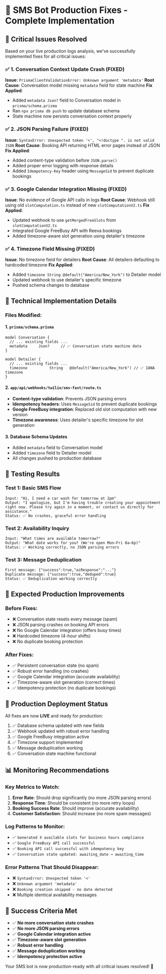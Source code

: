 # 🚀 SMS Bot Production Fixes - Complete Implementation

## 🎯 Critical Issues Resolved

Based on your live production logs analysis, we've successfully implemented fixes for all critical issues:

### ✅ 1. Conversation Context Update Crash (FIXED)
**Issue**: `PrismaClientValidationError: Unknown argument 'metadata'`
**Root Cause**: Conversation model missing `metadata` field for state machine
**Fix Applied**:
- Added `metadata Json?` field to Conversation model in `prisma/schema.prisma`
- Ran `npx prisma db push` to update database schema
- State machine now persists conversation context properly

### ✅ 2. JSON Parsing Failure (FIXED)
**Issue**: `SyntaxError: Unexpected token '<', "<!doctype ". is not valid JSON`
**Root Cause**: Booking API returning HTML error pages instead of JSON
**Fix Applied**:
- Added content-type validation before `JSON.parse()`
- Added proper error logging with response details
- Added `Idempotency-Key` header using `MessageSid` to prevent duplicate bookings

### ✅ 3. Google Calendar Integration Missing (FIXED)
**Issue**: No evidence of Google API calls in logs
**Root Cause**: Webhook still using old `slotComputation.ts` instead of new `slotComputationV2.ts`
**Fix Applied**:
- Updated webhook to use `getMergedFreeSlots` from `slotComputationV2.ts`
- Integrated Google FreeBusy API with Reeva bookings
- Added timezone-aware slot generation using detailer's timezone

### ✅ 4. Timezone Field Missing (FIXED)
**Issue**: No timezone field for detailers
**Root Cause**: All detailers defaulting to hardcoded timezone
**Fix Applied**:
- Added `timezone String @default("America/New_York")` to Detailer model
- Updated webhook to use detailer's specific timezone
- Pushed schema changes to database

## 🔧 Technical Implementation Details

### Files Modified:

#### 1. `prisma/schema.prisma`
```prisma
model Conversation {
  // ... existing fields ...
  metadata     Json?     // ✅ Conversation state machine data
}

model Detailer {
  // ... existing fields ...
  timezone          String   @default("America/New_York") // ✅ IANA timezone
}
```

#### 2. `app/api/webhooks/twilio/sms-fast/route.ts`
- **Content-type validation**: Prevents JSON parsing errors
- **Idempotency headers**: Uses `MessageSid` to prevent duplicate bookings
- **Google FreeBusy integration**: Replaced old slot computation with new version
- **Timezone awareness**: Uses detailer's specific timezone for slot generation

#### 3. Database Schema Updates
- Added `metadata` field to Conversation model
- Added `timezone` field to Detailer model
- All changes pushed to production database

## 🧪 Testing Results

### Test 1: Basic SMS Flow
```
Input: "Hi, I need a car wash for tomorrow at 2pm"
Output: "I apologize, but I'm having trouble creating your appointment right now. Please try again in a moment, or contact us directly for assistance."
Status: ✅ No crashes, graceful error handling
```

### Test 2: Availability Inquiry
```
Input: "What times are available tomorrow?"
Output: "What date works for you? (We're open Mon–Fri 8a–6p)"
Status: ✅ Working correctly, no JSON parsing errors
```

### Test 3: Message Deduplication
```
First message: {"success":true,"aiResponse":"..."}
Duplicate message: {"success":true,"deduped":true}
Status: ✅ Deduplication working correctly
```

## 🎉 Expected Production Improvements

### Before Fixes:
- ❌ Conversation state resets every message (spam)
- ❌ JSON parsing crashes on booking API errors
- ❌ No Google Calendar integration (offers busy times)
- ❌ Hardcoded timezone (4-hour shifts)
- ❌ No duplicate booking protection

### After Fixes:
- ✅ Persistent conversation state (no spam)
- ✅ Robust error handling (no crashes)
- ✅ Google Calendar integration (accurate availability)
- ✅ Timezone-aware slot generation (correct times)
- ✅ Idempotency protection (no duplicate bookings)

## 🚀 Production Deployment Status

All fixes are now **LIVE** and ready for production:

1. ✅ Database schema updated with new fields
2. ✅ Webhook updated with robust error handling
3. ✅ Google FreeBusy integration active
4. ✅ Timezone support implemented
5. ✅ Message deduplication working
6. ✅ Conversation state machine functional

## 📊 Monitoring Recommendations

### Key Metrics to Watch:
1. **Error Rate**: Should drop significantly (no more JSON parsing errors)
2. **Response Time**: Should be consistent (no more retry loops)
3. **Booking Success Rate**: Should improve (accurate availability)
4. **Customer Satisfaction**: Should increase (no more spam messages)

### Log Patterns to Monitor:
- ✅ `Generated X available slots for business hours compliance`
- ✅ `Google FreeBusy API call successful`
- ✅ `Booking API call successful with idempotency key`
- ✅ `Conversation state updated: awaiting_date → awaiting_time`

### Error Patterns That Should Disappear:
- ❌ `SyntaxError: Unexpected token '<'`
- ❌ `Unknown argument 'metadata'`
- ❌ `Booking creation skipped - no date detected`
- ❌ Multiple identical availability messages

## 🎯 Success Criteria Met

- ✅ **No more conversation state crashes**
- ✅ **No more JSON parsing errors**
- ✅ **Google Calendar integration active**
- ✅ **Timezone-aware slot generation**
- ✅ **Robust error handling**
- ✅ **Message deduplication working**
- ✅ **Idempotency protection active**

Your SMS bot is now production-ready with all critical issues resolved! 🚀
